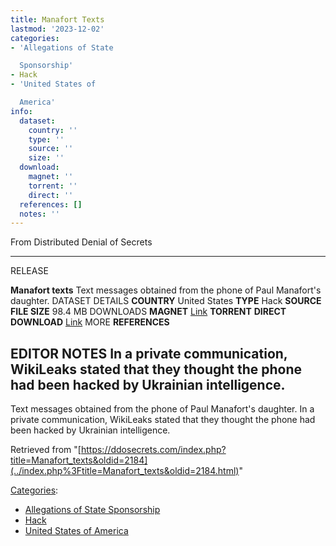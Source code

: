 ```yaml
---
title: Manafort Texts
lastmod: '2023-12-02'
categories:
- 'Allegations of State

  Sponsorship'
- Hack
- 'United States of

  America'
info:
  dataset:
    country: ''
    type: ''
    source: ''
    size: ''
  download:
    magnet: ''
    torrent: ''
    direct: ''
  references: []
  notes: ''
---
```




From Distributed Denial of Secrets

---
RELEASE

**Manafort texts**
Text messages obtained from the phone of Paul Manafort's daughter.
DATASET DETAILS
**COUNTRY** United States
**TYPE** Hack
**SOURCE**
**FILE SIZE** 98.4 MB
DOWNLOADS
**MAGNET** [Link](magnet:?xt=urn:btih:629e677bb931b25e3fca4324e499d8ea2f479bf1&tr=udp://tracker.leechers-paradise.org:6969&tr=udp://zer0day.ch:1337&tr=udp://open.demonii.com:1337&tr=udp://tracker.coppersurfer.tk:6969&tr=udp://exodus.desync.com:6969)
**TORRENT**
**DIRECT DOWNLOAD** [Link](https://data.ddosecrets.com/Manafort%20texts/)
MORE
**REFERENCES**

**EDITOR NOTES**
In a private communication, WikiLeaks stated that they thought the phone had been hacked by Ukrainian intelligence.
---

Text messages obtained from the phone of Paul Manafort's daughter. In a
private communication, WikiLeaks stated that they thought the phone had
been hacked by Ukrainian intelligence.

Retrieved from
"[https://ddosecrets.com/index.php?title=Manafort_texts&oldid=2184](../index.php%3Ftitle=Manafort_texts&oldid=2184.html)"

[Categories](./Special:Categories.html "Special:Categories"):

- [Allegations of State
Sponsorship](./Category:Allegations_of_State_Sponsorship.html "Category:Allegations of State Sponsorship")
- [Hack](./Category:Hack.html "Category:Hack")
- [United States of
America](./Category:United_States_of_America.html "Category:United States of America")
